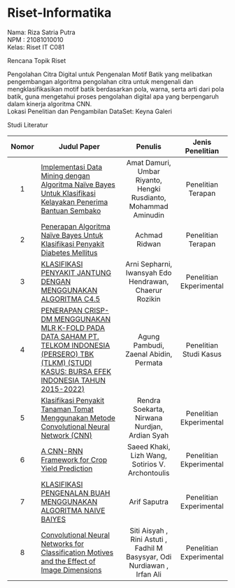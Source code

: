 # Riset-Informatika

Nama: Riza Satria Putra <br>
NPM : 21081010010 <br>
Kelas: Riset IT C081 <br>

Rencana Topik Riset

<p>Pengolahan Citra Digital untuk Pengenalan Motif Batik yang melibatkan pengembangan algoritma pengolahan citra untuk mengenali dan mengklasifikasikan motif batik berdasarkan pola, warna, serta arti dari pola batik, guna mengetahui proses pengolahan digital apa yang berpengaruh dalam kinerja algoritma CNN.<br>
Lokasi Penelitian dan Pengambilan DataSet: Keyna Galeri</p>

Studi Literatur

| Nomor | Judul Paper | Penulis | Jenis Penelitian |
|:-----:|    ---     |  :---:  | :---:|
|1| [Implementasi Data Mining dengan Algoritma Naïve Bayes Untuk Klasifikasi Kelayakan Penerima Bantuan Sembako](https://www.ejurnal.stmik-budidarma.ac.id/index.php/jurikom/article/view/3655)|Amat Damuri, Umbar Riyanto, Hengki Rusdianto, Mohammad Aminudin|Penelitian Terapan|
|2|[Penerapan Algoritma Naïve Bayes Untuk Klasifikasi Penyakit Diabetes Mellitus](https://jurnal.tau.ac.id/index.php/siskom-kb/article/view/169)|Achmad Ridwan|Penelitian Terapan|
|3| [KLASIFIKASI PENYAKIT JANTUNG DENGAN MENGGUNAKAN ALGORITMA C4.5](https://journal.lppmunindra.ac.id/index.php/STRING/article/view/12012)|Arni Sepharni, Iwansyah Edo Hendrawan, Chaerur Rozikin|Penelitian Ekperimental|
|4| [PENERAPAN CRISP-DM MENGGUNAKAN MLR K-FOLD PADA DATA SAHAM PT. TELKOM INDONESIA (PERSERO) TBK (TLKM) (STUDI KASUS: BURSA EFEK INDONESIA TAHUN 2015-2022)](https://ejurnal.teknokrat.ac.id/index.php/JDMSI/article/view/2462)|Agung Pambudi, Zaenal Abidin, Permata|Penelitian Studi Kasus|
|5|[Klasifikasi Penyakit Tanaman Tomat Menggunakan Metode Convolutional Neural Network (CNN)](https://www.ejournal.umsorong.ac.id/index.php/insect/article/view/2356)|Rendra Soekarta, Nirwana Nurdjan, Ardian Syah|Penelitian Ekperimental|
|6|[A CNN-RNN Framework for Crop Yield Prediction](https://www.frontiersin.org/journals/plant-science/articles/10.3389/fpls.2019.01750/full)|Saeed Khaki, Lizh Wang, Sotirios V. Archontoulis|Penelitian Ekperimental|
|7|[KLASIFIKASI PENGENALAN BUAH MENGGUNAKAN ALGORITMA NAIVE BAIYES](https://jurnal.instiki.ac.id/index.php/jurnalresistor/article/view/434)|Arif Saputra|Penelitian Experimental|
|8|[Convolutional Neural Networks for Classification Motives and the Effect of Image Dimensions](https://jurnal.iaii.or.id/index.php/RESTI/article/view/5623)|Siti Aisyah , Rini Astuti , Fadhil M Basysyar, Odi Nurdiawan , Irfan Ali|Penelitian Experimental|

